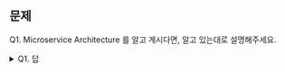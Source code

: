 ## 문제

Q1. Microservice Architecture 를 알고 계시다면, 알고 있는대로 설명해주세요.

<details><summary>Q1. 답</summary>
<pre>
빠르게 확장되고 있는 현재의 시스템들을 위한 아키텍처라고 할 수 있습니다.

기존의 Monolith 방식과는 다르게 구성하기 나름이지만 조각으로 나눠서 기능별로 Monolith 를 구성하는 방식입니다.
해당 방식을 구현하게 되면 서로 상호작용 하기 때문에 에러가 나면 디버깅을 하기 힘들 수 있다는 단점이 있지만 설계를 제대로 하면, 극복이 가능합니다.
단점이 곧 장점이 될 수 있습니다.
상호작용을 하지 않는 기능들이라면, A service 가 down 되도 B service 에는 영향이 있지 않을 것 입니다.

대표적인 장점이 확장하기가 쉽습니다.
A 라는 서비스에 유저가 몰렸다면, A monolith 환경인 패키지를 여러 개를 작동 시키면 됩니다.
그리고 위의 layer 에서 추가된 환경에 대해서 설정을 추가하면 간단하게 많은 유저를 활동시킬 수 있는거죠.

단점은 많지 않은 유저를 위해서 서버를 엄청 많이 띄워놔야 된다는 것 입니다.
곧 비용으로 연결되니 손해가 클 것 같습니다.

정리하면
--- 단점 ---

1. 너무 작은 단위로 구성하면 필요없는 비용이 나감
2. 설계를 잘못하게 되면 chaos 현상이 나타남 (에러)
3. 관리할 수 있는 인력이 많지 않음
   --- 장점 ---
4. 빠른 확장성
5. 비용 절감이 가능할 수 있음
6. 여러 가지의 언어로 각각의 맞는 서비스를 구성 가능함
7. 각각의 서비스 별로 팀을 구성해서 책임감이 커질 가능성이 있습니다. -> 품질 향상

이외에도 많지만 생각이 안남

</pre>
</details>
